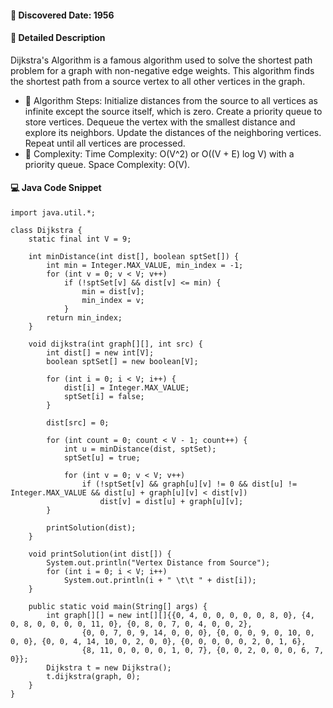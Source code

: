 #### 📅 Discovered Date: 1956
#### 📃 Detailed Description
Dijkstra's Algorithm is a famous algorithm used to solve the shortest path problem for a graph with non-negative edge weights. This algorithm finds the shortest path from a source vertex to all other vertices in the graph.

* 🔹 Algorithm Steps:
Initialize distances from the source to all vertices as infinite except the source itself, which is zero.
Create a priority queue to store vertices.
Dequeue the vertex with the smallest distance and explore its neighbors.
Update the distances of the neighboring vertices.
Repeat until all vertices are processed.
* 🔹 Complexity:
Time Complexity: O(V^2) or O((V + E) log V) with a priority queue.
Space Complexity: O(V).
#### 💻 Java Code Snippet
```
import java.util.*;

class Dijkstra {
    static final int V = 9;

    int minDistance(int dist[], boolean sptSet[]) {
        int min = Integer.MAX_VALUE, min_index = -1;
        for (int v = 0; v < V; v++)
            if (!sptSet[v] && dist[v] <= min) {
                min = dist[v];
                min_index = v;
            }
        return min_index;
    }

    void dijkstra(int graph[][], int src) {
        int dist[] = new int[V];
        boolean sptSet[] = new boolean[V];

        for (int i = 0; i < V; i++) {
            dist[i] = Integer.MAX_VALUE;
            sptSet[i] = false;
        }

        dist[src] = 0;

        for (int count = 0; count < V - 1; count++) {
            int u = minDistance(dist, sptSet);
            sptSet[u] = true;

            for (int v = 0; v < V; v++)
                if (!sptSet[v] && graph[u][v] != 0 && dist[u] != Integer.MAX_VALUE && dist[u] + graph[u][v] < dist[v])
                    dist[v] = dist[u] + graph[u][v];
        }

        printSolution(dist);
    }

    void printSolution(int dist[]) {
        System.out.println("Vertex Distance from Source");
        for (int i = 0; i < V; i++)
            System.out.println(i + " \t\t " + dist[i]);
    }

    public static void main(String[] args) {
        int graph[][] = new int[][]{{0, 4, 0, 0, 0, 0, 0, 8, 0}, {4, 0, 8, 0, 0, 0, 0, 11, 0}, {0, 8, 0, 7, 0, 4, 0, 0, 2},
                {0, 0, 7, 0, 9, 14, 0, 0, 0}, {0, 0, 0, 9, 0, 10, 0, 0, 0}, {0, 0, 4, 14, 10, 0, 2, 0, 0}, {0, 0, 0, 0, 0, 2, 0, 1, 6},
                {8, 11, 0, 0, 0, 0, 1, 0, 7}, {0, 0, 2, 0, 0, 0, 6, 7, 0}};
        Dijkstra t = new Dijkstra();
        t.dijkstra(graph, 0);
    }
}
